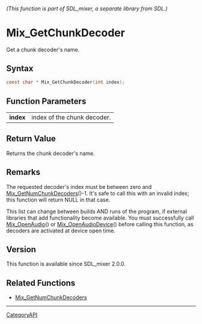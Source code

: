 ###### (This function is part of SDL_mixer, a separate library from SDL.)
# Mix_GetChunkDecoder

Get a chunk decoder's name.

## Syntax

```c
const char * Mix_GetChunkDecoder(int index);

```

## Function Parameters

|               |                             |
| ------------- | --------------------------- |
| **index**     | index of the chunk decoder. |

## Return Value

Returns the chunk decoder's name.

## Remarks

The requested decoder's index must be between zero and
[Mix_GetNumChunkDecoders](Mix_GetNumChunkDecoders.md)()-1. It's safe to call
this with an invalid index; this function will return NULL in that case.

This list can change between builds AND runs of the program, if external
libraries that add functionality become available. You must successfully
call [Mix_OpenAudio](Mix_OpenAudio.md)() or
[Mix_OpenAudioDevice](Mix_OpenAudioDevice.md)() before calling this function,
as decoders are activated at device open time.

## Version

This function is available since SDL_mixer 2.0.0.

## Related Functions

* [Mix_GetNumChunkDecoders](Mix_GetNumChunkDecoders.md)

----
[CategoryAPI](CategoryAPI.md)
